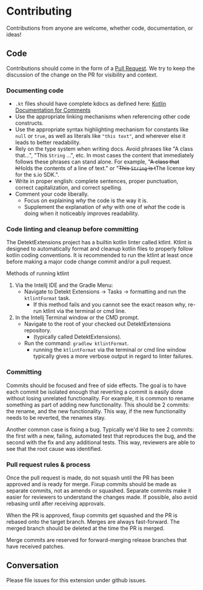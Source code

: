 # Contributing
Contributions from anyone are welcome, whether code, documentation, or ideas!

## Code
Contributions should come in the form of a
[Pull Request](https://github.com/pkware/detektExtensions/pulls). We try to keep the
discussion of the change on the PR for visibility and context.

### Documenting code
- `.kt` files should have complete kdocs as defined here: [Kotlin Documentation for Comments](https://kotlinlang.org/docs/coding-conventions.html#documentation-comments)
- Use the appropriate linking mechanisms when referencing other code constructs.
- Use the appropriate syntax highlighting mechanism for constants like `null` or `true`, as well as literals like
`"this text"`, and wherever else it leads to better readability.
- Rely on the type system when writing docs. Avoid phrases like "A class that...", "This `String` ...", etc. In most
cases the content that immediately follows these phrases can stand alone. For example,
"~~A class that h~~Holds the contents of a line of text." or "~~This `String` is t~~The license key for the s.io SDK.".
- Write in proper english: complete sentences, proper punctuation, correct capitalization, and correct spelling.
- Comment your code liberally.
  - Focus on explaining _why_ the code is the way it is.
  - Supplement the explanation of _why_ with one of _what_ the code is doing when it noticeably improves readability.

### Code linting and cleanup before committing
The DetektExtensions project has a builtin kotlin linter called ktlint.
Ktlint is designed to automatically format and cleanup kotlin files to properly follow kotlin coding conventions.
It is recommended to run the ktlint at least once before making a major code change commit and/or a pull request.

Methods of running ktlint
1. Via the Intellj IDE and the Gradle Menu:
   * Navigate to Detekt Extensions -> Tasks -> formatting and run the `ktlintFormat` task.
        * If this method fails and you cannot see the exact reason why, re-run ktlint via the terminal or cmd line.
2. In the Intellj Terminal window or the CMD prompt.
    * Navigate to the root of your checked out DetektExtensions repository.
        * (typically called DetektExtensions).
    * Run the command: `gradlew ktlintFormat`.
        * running the `ktlintFormat` via the terminal or cmd line window typically gives a more verbose output in regard
          to linter failures.

### Committing
Commits should be focused and free of side effects. The goal is to have each commit be isolated enough that reverting a
commit is easily done without losing unrelated functionality. For example, it is common to rename something as part of
adding new functionality. This should be 2 commits: the rename, and the new functionality. This way, if the new
functionality needs to be reverted, the renames stay.

Another common case is fixing a bug. Typically we'd like to see 2 commits: the first with a new, failing, automated test
that reproduces the bug, and the second with the fix and any additional tests. This way, reviewers are able to see that
the root cause was identified.

### Pull request rules & process
Once the pull request is made, do not squash until the PR has been approved and is ready for merge.
Fixup commits should be made as separate commits, not as amends or squashed. Separate commits make
it easier for reviewers to understand the changes made. If possible, also avoid rebasing until after receiving
approvals.

When the PR is approved, fixup commits get squashed and the PR is rebased onto the target branch.
Merges are always fast-forward. The merged branch should be deleted at the time the PR is merged.

Merge commits are reserved for forward-merging release branches that have received patches.

## Conversation
Please file issues for this extension under github issues.
